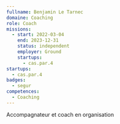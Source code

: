```yaml
---
fullname: Benjamin Le Tarnec
domaine: Coaching
role: Coach
missions:
  - start: 2022-03-04
    end: 2023-12-31
    status: independent
    employer: Ground
    startups:
      - cas.par.4
startups:
  - cas.par.4
badges:
  - segur
competences:
  - Coaching
---
```

Accompagnateur et coach en organisation
